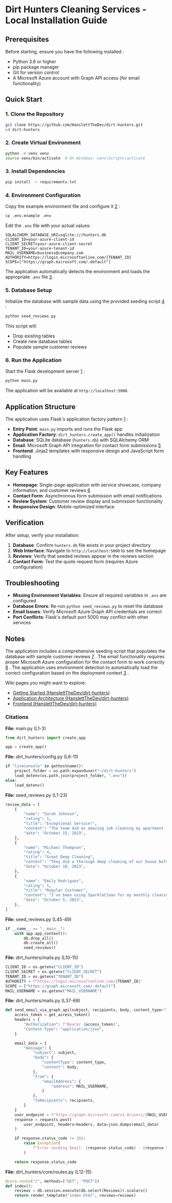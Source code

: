 # Dirt Hunters Cleaning Services - Local Installation Guide

## Prerequisites

Before starting, ensure you have the following installed <cite/>:

- Python 3.8 or higher
- pip package manager
- Git for version control
- A Microsoft Azure account with Graph API access (for email functionality)

## Quick Start

### 1. Clone the Repository

```bash
git clone https://github.com/HanslettTheDev/dirt-hunters.git
cd dirt-hunters
```

### 2. Create Virtual Environment

```bash
python -m venv venv
source venv/bin/activate  # On Windows: venv\Scripts\activate
```

### 3. Install Dependencies

```bash
pip install -r requirements.txt
```

### 4. Environment Configuration

Copy the example environment file and configure it [2](#0-1) :

```bash
cp .env.example .env
```

Edit the `.env` file with your actual values:

```env
SQLALCHEMY_DATABASE_URI=sqlite:///hunters.db
CLIENT_ID=your-azure-client-id
CLIENT_SECRET=your-azure-client-secret
TENANT_ID=your-azure-tenant-id
MAIL_USERNAME=business@company.com
AUTHORITY=https://login.microsoftonline.com/{TENANT_ID}
SCOPE=["https://graph.microsoft.com/.default"]
```

The application automatically detects the environment and loads the appropriate `.env` file [3](#0-2) .

### 5. Database Setup

Initialize the database with sample data using the provided seeding script [4](#0-3) :

```bash
python seed_reviews.py
```

This script will:

- Drop existing tables
- Create new database tables
- Populate sample customer reviews

### 6. Run the Application

Start the Flask development server [1](#0-0) :

```bash
python main.py
```

The application will be available at `http://localhost:5000`.

## Application Structure

The application uses Flask's application factory pattern [1](#0-0) :

- **Entry Point**: `main.py` imports and runs the Flask app
- **Application Factory**: `dirt_hunters.create_app()` handles initialization
- **Database**: SQLite database (`hunters.db`) with SQLAlchemy ORM
- **Email**: Microsoft Graph API integration for contact form submissions [5](#0-4)
- **Frontend**: Jinja2 templates with responsive design and JavaScript form handling

## Key Features

- **Homepage**: Single-page application with service showcase, company information, and customer reviews [6](#0-5)
- **Contact Form**: Asynchronous form submission with email notifications
- **Review System**: Customer review display and submission functionality
- **Responsive Design**: Mobile-optimized interface

## Verification

After setup, verify your installation:

1. **Database**: Confirm `hunters.db` file exists in your project directory
2. **Web Interface**: Navigate to `http://localhost:5000` to see the homepage
3. **Reviews**: Verify that seeded reviews appear in the reviews section
4. **Contact Form**: Test the quote request form (requires Azure configuration)

## Troubleshooting

- **Missing Environment Variables**: Ensure all required variables in `.env` are configured
- **Database Errors**: Re-run `python seed_reviews.py` to reset the database
- **Email Issues**: Verify Microsoft Azure Graph API credentials are correct
- **Port Conflicts**: Flask's default port 5000 may conflict with other services

## Notes

The application includes a comprehensive seeding script that populates the database with sample customer reviews [7](#0-6) . The email functionality requires proper Microsoft Azure configuration for the contact form to work correctly [8](#0-7) . The application uses environment detection to automatically load the correct configuration based on the deployment context [3](#0-2) .

Wiki pages you might want to explore:

- [Getting Started (HanslettTheDev/dirt-hunters)](/wiki/HanslettTheDev/dirt-hunters#2)
- [Application Architecture (HanslettTheDev/dirt-hunters)](/wiki/HanslettTheDev/dirt-hunters#3)
- [Frontend (HanslettTheDev/dirt-hunters)](/wiki/HanslettTheDev/dirt-hunters#4)

### Citations

**File:** main.py (L1-3)

```python
from dirt_hunters import create_app

app = create_app()
```

**File:** dirt_hunters/config.py (L6-11)

```python
if "liveconsole" in gethostname():
    project_folder = os.path.expanduser("~/dirt-hunters")
    load_dotenv(os.path.join(project_folder, ".env"))
else:
    load_dotenv()

```

**File:** seed_reviews.py (L1-23)

```python
review_data = [
    {
        "name": "Sarah Johnson",
        "rating": 5,
        "title": "Exceptional Service!",
        "content": "The team did an amazing job cleaning my apartment. It's spotless and smells fantastic!",
        "date": "October 15, 2023",
    },
    {
        "name": "Michael Thompson",
        "rating": 4,
        "title": "Great Deep Cleaning",
        "content": "They did a thorough deep cleaning of our house before we moved in. Very satisfied with the results.",
        "date": "October 10, 2023",
    },
    {
        "name": "Emily Rodriguez",
        "rating": 5,
        "title": "Regular Customer",
        "content": "I've been using SparkleClean for my monthly cleaning for over a year now. Consistent quality every time.",
        "date": "October 5, 2023",
    },
]
```

**File:** seed_reviews.py (L45-49)

```python
if __name__ == "__main__":
    with app.app_context():
        db.drop_all()
        db.create_all()
        seed_reviews()
```

**File:** dirt_hunters/mails.py (L10-15)

```python
CLIENT_ID = os.getenv("CLIENT_ID")
CLIENT_SECRET = os.getenv("CLIENT_SECRET")
TENANT_ID = os.getenv("TENANT_ID")
AUTHORITY = f"https://login.microsoftonline.com/{TENANT_ID}"
SCOPE = ["https://graph.microsoft.com/.default"]
MAIL_USERNAME = os.getenv("MAIL_USERNAME")
```

**File:** dirt_hunters/mails.py (L37-69)

```python
def send_email_via_graph_api(subject, recipients, body, content_type="text"):
    access_token = get_access_token()
    headers = {
        "Authorization": f"Bearer {access_token}",
        "Content-Type": "application/json",
    }

    email_data = {
        "message": {
            "subject": subject,
            "body": {
                "contentType": content_type,
                "content": body,
            },
            "from": {
                "emailAddress": {
                    "address": MAIL_USERNAME,
                }
            },
            "toRecipients": recipients,
        }
    }
    user_endpoint = f"https://graph.microsoft.com/v1.0/users/{MAIL_USERNAME}/sendMail"
    response = requests.post(
        user_endpoint, headers=headers, data=json.dumps(email_data)
    )

    if response.status_code != 202:
        raise Exception(
            f"Error sending Email: {response.status_code} - {response.text}"
        )

    return response.status_code
```

**File:** dirt_hunters/core/routes.py (L12-15)

```python
@core.route("/", methods=["GET", "POST"])
def index():
    reviews = db.session.execute(db.select(Reviews)).scalars()
    return render_template("index.html", reviews=reviews)
```
